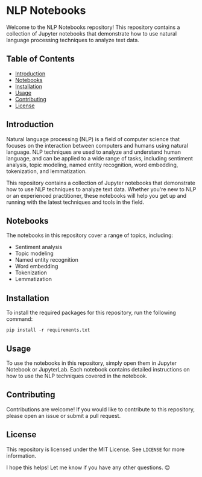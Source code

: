 # NLP Notebooks

Welcome to the NLP Notebooks repository! This repository contains a collection of Jupyter notebooks that demonstrate how to use natural language processing techniques to analyze text data.

## Table of Contents

- [Introduction](#introduction)
- [Notebooks](#notebooks)
- [Installation](#installation)
- [Usage](#usage)
- [Contributing](#contributing)
- [License](#license)

## Introduction

Natural language processing (NLP) is a field of computer science that focuses on the interaction between computers and humans using natural language. NLP techniques are used to analyze and understand human language, and can be applied to a wide range of tasks, including sentiment analysis, topic modeling, named entity recognition, word embedding, tokenization, and lemmatization.

This repository contains a collection of Jupyter notebooks that demonstrate how to use NLP techniques to analyze text data. Whether you're new to NLP or an experienced practitioner, these notebooks will help you get up and running with the latest techniques and tools in the field.

## Notebooks

The notebooks in this repository cover a range of topics, including:

- Sentiment analysis
- Topic modeling
- Named entity recognition
- Word embedding
- Tokenization
- Lemmatization

## Installation

To install the required packages for this repository, run the following command:

```
pip install -r requirements.txt
```

## Usage

To use the notebooks in this repository, simply open them in Jupyter Notebook or JupyterLab. Each notebook contains detailed instructions on how to use the NLP techniques covered in the notebook.

## Contributing

Contributions are welcome! If you would like to contribute to this repository, please open an issue or submit a pull request.

## License

This repository is licensed under the MIT License. See `LICENSE` for more information.

I hope this helps! Let me know if you have any other questions. 😊
